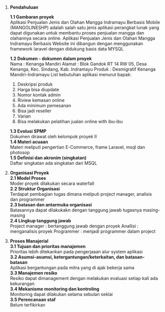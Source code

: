 ﻿
1.  **Pendahuluan**

	**1.1 Gambaran proyek**<br>
	Aplikasi Penjualan Jenis dan Olahan Mangga Indramayu Berbasis Mobile (MANGOLINESHP) adalah salah satu jenis aplikasi perangkat lunak yang dapat digunakan untuk membantu proses penjualan mangga dan olahannya secara online.
	Aplikasi Penjualan Jenis dan Olahan Mangga Indramayu Berbasis Website ini dibangun dengan menggunakan framework laravel dengan didukung basis data MYSQL

	**1.2 Dokumen - dokumen dalam proyek**<br>
		Nama  : Kenanga Mandiri
Alamat  : Blok Gandok RT 14 RW 05, Desa Kenanga, Kec. Sindang, Kab. Indramayu
Produk  : Desmigratif Kenanga Mandiri-Indramayu
List kebutuhan aplikasi menurut bapak:
	1. Deskripsi produk
	2.	Harga bisa diupdate
	3.	Nomor kontak admin
	4.	Riview kemasan online
	5.	Ada minimum pemesanan
	6.	Bisa jadi reseller
	7.	Varian
	8.	Bisa melakukan pelatihan jualan online with ibu-ibu

	**1.3 Evolusi SPMP**<br>
	Dokumen dirawat oleh kelompok proyek II<br>
	**1.4 Materi acuaan**<br>
	Materi meliputi pengertian E-Commerce, frame Laravel, msql dan photosop<br>
**1.5 Definisi dan akronim (singkatan)**<br>
Daftar singkatan ada singkatan dari MSQL<br>

2.  **Organisasi Proyek**<br>
				**2.1 Model Proses**<br>
				Moder proyek dilakukan secara waterfall<br>
				**2.2 Struktur Organisasi**<br>
				Terdapat pembagian tugas dimana meliputi project manager, analisis dan programmer<br>
				**2.3 batasan dan antarmuka organisasi**<br>
				Batasannya dapat dilakukakn dengan tanggung jawab tugasnya masing-masing<br>
**2.4 Lingkup tanggung jawab**<br>
Project manager  : bertanggung jawab dengan proyek
Anallisi  : menganalisis proyek
Programmer  : menjadi programmer dalam project
3.  **Proses Manajerial**<br>
	**3.1 Tujuan dan prioritas manajemen**<br>
	Prioritas lebih ditekankan pada pengerjaaan alur system aplikasi<br>
	**3.2 Asumsi-asumsi, ketergantungan/keterkaitan, dan batasan-batasan**<br>
	Aplikasi bergantungan pada mitra yang di ajak bekerja sama<br>
**3.3 Manajemen resiko**<br>
Resiko dapat dimanagement dengan melakukan evaluasi setiap kali ada kekurangan<br>
**3.4 Mekanisme monitoring dan kontroling**<br>
Monitoring dapat dilakukan selama sebulan seklai<br>
**3.5 Perencanaan staf**<br>
Belum terfikirkan<br>
